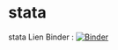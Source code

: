 # stata
stata
Lien Binder :
[![Binder](https://mybinder.org/badge_logo.svg)](https://mybinder.org/v2/gh/razanajatovohery/stata/HEAD)


